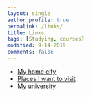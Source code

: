 ```yaml
---
layout: single
author_profile: true
permalink: /links/
title: Links
tags: [Studying, courses]
modified: 9-14-2019
comments: false
---
```


* [My home city](https://en.wikipedia.org/wiki/Tehran)
* [Places I want to visit](https://www.nationalgeographic.com/travel/article/partner-content-go-island-hopping-in-palawan-philippines)
* [My university](http://www.iust.ac.ir/)

